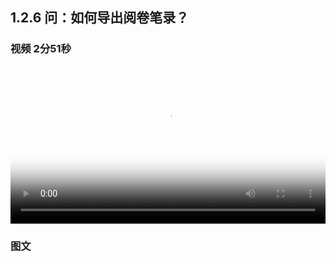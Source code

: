 ## 1.2.6 问：如何导出阅卷笔录？


### 视频 2分51秒

<video id="my-video" class="video-js" controls preload="auto" width="100%"
poster="https://ipic.qinglion.com/qinglion_class.006.jpeg" data-setup='{"aspectRatio":"16:9"}'>
<source src="https://ipic.qinglion.com/qinglion_class_00006.mp4" type='video/mp4' >
</video>


### 图文
